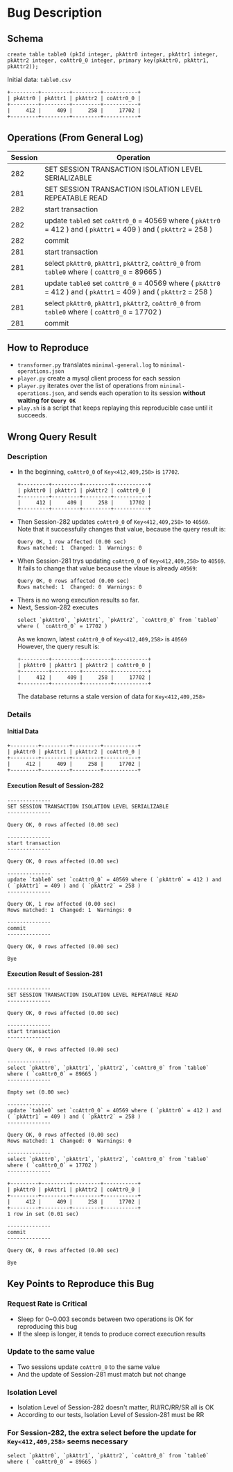# Bug Description

## Schema
```
create table table0 (pkId integer, pkAttr0 integer, pkAttr1 integer, pkAttr2 integer, coAttr0_0 integer, primary key(pkAttr0, pkAttr1, pkAttr2));
```

Initial data: `table0.csv`  

```
+---------+---------+---------+-----------+
| pkAttr0 | pkAttr1 | pkAttr2 | coAttr0_0 |
+---------+---------+---------+-----------+
|     412 |     409 |     258 |     17702 |
+---------+---------+---------+-----------+
```

## Operations (From General Log)
| Session | Operation                                                                                                         |
| ------- | ----------------------------------------------------------------------------------------------------------------- |
| 282     | SET SESSION TRANSACTION ISOLATION LEVEL SERIALIZABLE                                                              |
| 281     | SET SESSION TRANSACTION ISOLATION LEVEL REPEATABLE READ                                                           |
| 282     | start transaction                                                                                                 |
| 282     | update `table0` set `coAttr0_0` = 40569 where ( `pkAttr0` = 412 ) and ( `pkAttr1` = 409 ) and ( `pkAttr2` = 258 ) |
| 282     | commit                                                                                                            |
| 281     | start transaction                                                                                                 |
| 281     | select `pkAttr0`, `pkAttr1`, `pkAttr2`, `coAttr0_0` from `table0` where ( `coAttr0_0` = 89665 )                   |
| 281     | update `table0` set `coAttr0_0` = 40569 where ( `pkAttr0` = 412 ) and ( `pkAttr1` = 409 ) and ( `pkAttr2` = 258 ) |
| 281     | select `pkAttr0`, `pkAttr1`, `pkAttr2`, `coAttr0_0` from `table0` where ( `coAttr0_0` = 17702 )                   |
| 281     | commit                                                                                                            |

## How to Reproduce

- `transformer.py` translates `minimal-general.log` to `minimal-operations.json`
- `player.py` create a mysql client process for each session
- `player.py` iterates over the list of operations from `minimal-operations.json`, and sends each operation to its session **without waiting for `Query OK`**
- `play.sh` is a script that keeps replaying this reproducible case until it succeeds.

## Wrong Query Result

### Description

- In the beginning, `coAttr0_0` of `Key<412,409,258>` is `17702`.
  ```
  +---------+---------+---------+-----------+
  | pkAttr0 | pkAttr1 | pkAttr2 | coAttr0_0 |
  +---------+---------+---------+-----------+
  |     412 |     409 |     258 |     17702 |
  +---------+---------+---------+-----------+
  ```
- Then Session-282 updates `coAttr0_0` of `Key<412,409,258>` to `40569`.  
  Note that it successfully changes that value, because the query result is: 
  ```
  Query OK, 1 row affected (0.00 sec)
  Rows matched: 1  Changed: 1  Warnings: 0
  ```
- When Session-281 trys updating `coAttr0_0` of `Key<412,409,258>` to `40569`.  
  It fails to change that value because the vlaue is already `40569`:
  ```
  Query OK, 0 rows affected (0.00 sec)
  Rows matched: 1  Changed: 0  Warnings: 0
  ```
- Thers is no wrong execution results so far.
- Next, Session-282 executes
  ```
  select `pkAttr0`, `pkAttr1`, `pkAttr2`, `coAttr0_0` from `table0` where ( `coAttr0_0` = 17702 )
  ```
  As we known, latest `coAttr0_0` of `Key<412,409,258>` is `40569`  
  However, the query result is:
  ```
  +---------+---------+---------+-----------+
  | pkAttr0 | pkAttr1 | pkAttr2 | coAttr0_0 |
  +---------+---------+---------+-----------+
  |     412 |     409 |     258 |     17702 |
  +---------+---------+---------+-----------+
  ```
  The database returns a stale version of data for `Key<412,409,258>`

### Details

#### Initial Data
```
+---------+---------+---------+-----------+
| pkAttr0 | pkAttr1 | pkAttr2 | coAttr0_0 |
+---------+---------+---------+-----------+
|     412 |     409 |     258 |     17702 |
+---------+---------+---------+-----------+
```

#### Execution Result of Session-282
```
--------------
SET SESSION TRANSACTION ISOLATION LEVEL SERIALIZABLE
--------------

Query OK, 0 rows affected (0.00 sec)

--------------
start transaction
--------------

Query OK, 0 rows affected (0.00 sec)

--------------
update `table0` set `coAttr0_0` = 40569 where ( `pkAttr0` = 412 ) and ( `pkAttr1` = 409 ) and ( `pkAttr2` = 258 )
--------------

Query OK, 1 row affected (0.00 sec)
Rows matched: 1  Changed: 1  Warnings: 0

--------------
commit
--------------

Query OK, 0 rows affected (0.00 sec)

Bye

```

#### Execution Result of Session-281


```
--------------
SET SESSION TRANSACTION ISOLATION LEVEL REPEATABLE READ
--------------

Query OK, 0 rows affected (0.00 sec)

--------------
start transaction
--------------

Query OK, 0 rows affected (0.00 sec)

--------------
select `pkAttr0`, `pkAttr1`, `pkAttr2`, `coAttr0_0` from `table0` where ( `coAttr0_0` = 89665 )
--------------

Empty set (0.00 sec)

--------------
update `table0` set `coAttr0_0` = 40569 where ( `pkAttr0` = 412 ) and ( `pkAttr1` = 409 ) and ( `pkAttr2` = 258 )
--------------

Query OK, 0 rows affected (0.00 sec)
Rows matched: 1  Changed: 0  Warnings: 0

--------------
select `pkAttr0`, `pkAttr1`, `pkAttr2`, `coAttr0_0` from `table0` where ( `coAttr0_0` = 17702 )
--------------

+---------+---------+---------+-----------+
| pkAttr0 | pkAttr1 | pkAttr2 | coAttr0_0 |
+---------+---------+---------+-----------+
|     412 |     409 |     258 |     17702 |
+---------+---------+---------+-----------+
1 row in set (0.01 sec)

--------------
commit
--------------

Query OK, 0 rows affected (0.00 sec)

Bye

```
   

## Key Points to Reproduce this Bug

### Request Rate is Critical  
- Sleep for 0~0.003 seconds between two operations is OK for reproducing this bug
- If the sleep is longer, it tends to produce correct execution results
  
### Update to the same value
- Two sessions update `coAttr0_0` to the same value
- And the update of Session-281 must match but not change  
  
### Isolation Level  
- Isolation Level of Session-282 doesn't matter, RU/RC/RR/SR all is OK
- According to our tests, Isolation Level of Session-281 must be RR

### For Session-282, the extra select before the update for `Key<412,409,258>` seems necessary  
```
select `pkAttr0`, `pkAttr1`, `pkAttr2`, `coAttr0_0` from `table0` where ( `coAttr0_0` = 89665 )
```